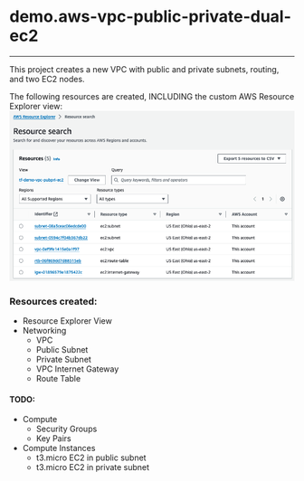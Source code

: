 # demo.aws-vpc-public-private-dual-ec2

---

This project creates a new VPC with public and private subnets, routing, and two EC2 nodes. 

The following resources are created, INCLUDING the custom AWS Resource Explorer view:
![aws_resourceexplorer.png](aws_resourceexplorer.png)

### Resources created:

- Resource Explorer View
- Networking
  - VPC
  - Public Subnet
  - Private Subnet
  - VPC Internet Gateway
  - Route Table
#### TODO:
- Compute
  - Security Groups
  - Key Pairs
- Compute Instances
  - t3.micro EC2 in public subnet
  - t3.micro EC2 in private subnet
